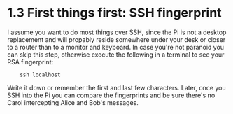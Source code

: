 1.3 First things first: SSH fingerprint
===

I assume you want to do most things over SSH, since the Pi is not a desktop replacement and will propably reside somewhere under your desk or closer to a router than to a monitor and keyboard. In case you're not paranoid you can skip this step, otherwise execute the following in a terminal to see your RSA fingerprint:

		ssh localhost

Write it down or remember the first and last few characters. Later, once you SSH into the Pi you can compare the fingerprints and be sure there's no Carol intercepting Alice and Bob's messages.
